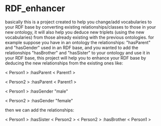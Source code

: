 # RDF_enhancer
basically this is a project created to help you change/add vocabularies to your RDF base by converting existing relationships/classes to those in your new ontology, it will also help you deduce new triplets (using the new vocabularies) from those already existing with the previous ontologies.
for example suppose you have in an ontology the relationships: "hasParent" and "hasGender" used in an RDF base, and you wanted to add the relationships "hasBrother" and "hasSister" to your ontology and use it in your RDF base, this project will help you to enhance your RDF base by deducing the new relationships from the existing ones like:

< Person1 > :hasParent < Parent1 >

< Person2 > :hasParent < Parent1 >

< Person1 > :hasGender "male"

< Person2 > :hasGender "female"

then we can add the relationships:

< Person1 > :hasSister < Person2 >
< Person2 > :hasBrother < Person1 >

